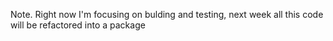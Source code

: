 Note. Right now I'm focusing on bulding and testing, next week all this code will be refactored into a package
